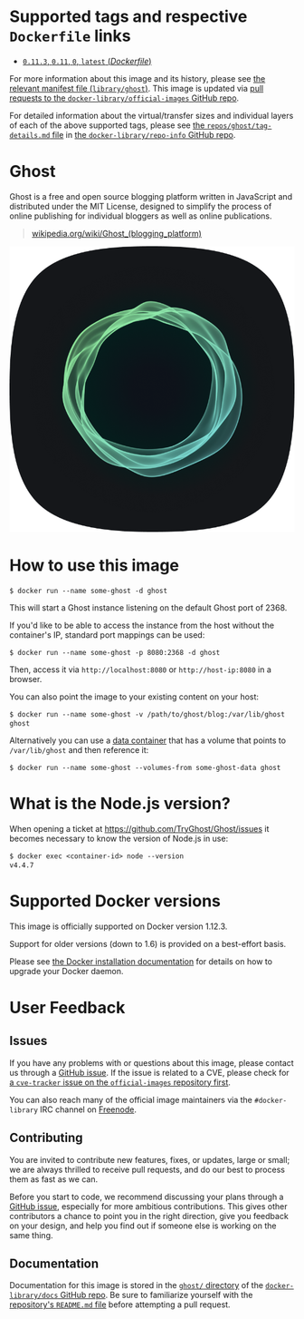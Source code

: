 # Supported tags and respective `Dockerfile` links

-	[`0.11.3`, `0.11`, `0`, `latest` (*Dockerfile*)](https://github.com/docker-library/ghost/blob/9e9522838f378c6c4acaf87a5fabaceab34cd2e0/Dockerfile)

For more information about this image and its history, please see [the relevant manifest file (`library/ghost`)](https://github.com/docker-library/official-images/blob/master/library/ghost). This image is updated via [pull requests to the `docker-library/official-images` GitHub repo](https://github.com/docker-library/official-images/pulls?q=label%3Alibrary%2Fghost).

For detailed information about the virtual/transfer sizes and individual layers of each of the above supported tags, please see [the `repos/ghost/tag-details.md` file](https://github.com/docker-library/repo-info/blob/master/repos/ghost/tag-details.md) in [the `docker-library/repo-info` GitHub repo](https://github.com/docker-library/repo-info).

# Ghost

Ghost is a free and open source blogging platform written in JavaScript and distributed under the MIT License, designed to simplify the process of online publishing for individual bloggers as well as online publications.

> [wikipedia.org/wiki/Ghost_(blogging_platform)](http://en.wikipedia.org/wiki/Ghost_%28blogging_platform%29)

![logo](https://raw.githubusercontent.com/docker-library/docs/c5b6d94dc8f0557925ab37ca43141c0efc5cc363/ghost/logo.png)

# How to use this image

```console
$ docker run --name some-ghost -d ghost
```

This will start a Ghost instance listening on the default Ghost port of 2368.

If you'd like to be able to access the instance from the host without the container's IP, standard port mappings can be used:

```console
$ docker run --name some-ghost -p 8080:2368 -d ghost
```

Then, access it via `http://localhost:8080` or `http://host-ip:8080` in a browser.

You can also point the image to your existing content on your host:

```console
$ docker run --name some-ghost -v /path/to/ghost/blog:/var/lib/ghost ghost
```

Alternatively you can use a [data container](http://docs.docker.com/engine/tutorials/dockervolumes/) that has a volume that points to `/var/lib/ghost` and then reference it:

```console
$ docker run --name some-ghost --volumes-from some-ghost-data ghost
```

# What is the Node.js version?

When opening a ticket at https://github.com/TryGhost/Ghost/issues it becomes necessary to know the version of Node.js in use:

```console
$ docker exec <container-id> node --version
v4.4.7
```

# Supported Docker versions

This image is officially supported on Docker version 1.12.3.

Support for older versions (down to 1.6) is provided on a best-effort basis.

Please see [the Docker installation documentation](https://docs.docker.com/installation/) for details on how to upgrade your Docker daemon.

# User Feedback

## Issues

If you have any problems with or questions about this image, please contact us through a [GitHub issue](https://github.com/docker-library/ghost/issues). If the issue is related to a CVE, please check for [a `cve-tracker` issue on the `official-images` repository first](https://github.com/docker-library/official-images/issues?q=label%3Acve-tracker).

You can also reach many of the official image maintainers via the `#docker-library` IRC channel on [Freenode](https://freenode.net).

## Contributing

You are invited to contribute new features, fixes, or updates, large or small; we are always thrilled to receive pull requests, and do our best to process them as fast as we can.

Before you start to code, we recommend discussing your plans through a [GitHub issue](https://github.com/docker-library/ghost/issues), especially for more ambitious contributions. This gives other contributors a chance to point you in the right direction, give you feedback on your design, and help you find out if someone else is working on the same thing.

## Documentation

Documentation for this image is stored in the [`ghost/` directory](https://github.com/docker-library/docs/tree/master/ghost) of the [`docker-library/docs` GitHub repo](https://github.com/docker-library/docs). Be sure to familiarize yourself with the [repository's `README.md` file](https://github.com/docker-library/docs/blob/master/README.md) before attempting a pull request.
